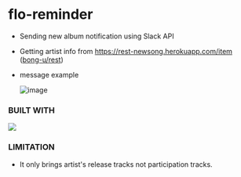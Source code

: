 # flo-reminder
* Sending new album notification using Slack API
* Getting artist info from https://rest-newsong.herokuapp.com/item ([bong-u/rest](https://github.com/bong-u/rest))

* message example

    ![image](https://user-images.githubusercontent.com/68285620/138581586-aee85edc-3557-4005-a647-9d367672167c.png)

### BUILT WITH
<img src="https://img.shields.io/badge/Python-0277bd?style=flat-square&logo=python&logoColor=white"/></a>

### LIMITATION
* It only brings artist's release tracks not participation tracks.
